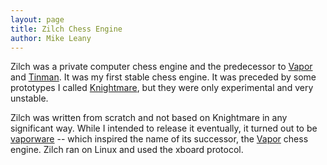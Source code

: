 ```yaml
---
layout: page
title: Zilch Chess Engine
author: Mike Leany
---
```


Zilch was a private computer chess engine and the predecessor to [Vapor] and [Tinman]. It was my first stable chess engine. It was preceded by some prototypes I called [Knightmare], but they were only experimental and very unstable.

Zilch was written from scratch and not based on Knightmare in any significant way. While I intended to release it eventually, it turned out to be [vaporware] -- which inspired the name of its successor, the [Vapor] chess engine. Zilch ran on Linux and used the xboard protocol.

[Knightmare]: /knightmare
[Vapor]: http://vapor.mikeleany.com/
[Tinman]: https://github.com/mikeleany/tinman
[vaporware]: https://en.wiktionary.org/wiki/vaporware